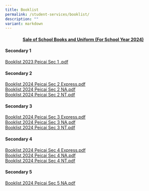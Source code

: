 ```yaml
---
title: Booklist
permalink: /student-services/booklist/
description: ""
variant: markdown
---
```

<h4 style="text-align: center;"><strong><u>Sale of School Books and Uniform (For School Year 2024)</u></strong></h4>
<h4><strong>Secondary 1</strong></h4>
<p><a href="/files/Booklist%202023%20PCSS%20%20Sec%201Exp.pdf" target="">Booklist 2023 Peicai Sec 1 .pdf</a><br><a href="/files/booklist 2024 peicai sec 1.pdf" target=""></a></p>
<h4><strong>Secondary 2</strong></h4>
<p><a href="/files/Booklist%202023%20PCSS%20%20Sec%201NA.pdf" target=""></a><a href="/files/booklist 2024 peicai sec 2 exp.pdf" target="">Booklist 2024 Peicai Sec 2 Express.pdf</a><br><a href="/files/booklist 2024 peicai sec 2 na.pdf" target="">Booklist 2024 Peicai Sec 2 NA.pdf</a><br><a href="/files/booklist 2024 peicai sec 2 nt.pdf" target="">Booklist 2024 Peicai Sec 2 NT.pdf</a></p>
<h4><strong>Secondary 3</strong></h4>
<p><a href="/files/booklist 2024 peicai sec 3 exp.pdf" target="">Booklist 2024 Peicai Sec 3 Express.pdf</a><br><a href="/files/booklist 2024 peicai sec 3 na.pdf" target="">Booklist 2024 Peicai Sec 3 NA.pdf</a><br><a href="/files/booklist 2024 peicai sec 3 nt.pdf" target="">Booklist 2024 Peicai Sec 3 NT.pdf</a></p>
<h4><strong>Secondary 4</strong></h4>
<p><a href="/files/booklist 2024 peicai sec 4 exp.pdf" target="">Booklist 2024 Peicai Sec 4 Express.pdf</a><br><a href="/files/booklist 2024 peicai sec 4 na.pdf" target="">Booklist 2024 Peicai Sec 4 NA.pdf</a><br><a href="/files/booklist 2024 peicai sec 4 nt.pdf" target="">Booklist 2024 Peicai Sec 4 NT.pdf</a></p>
<h4><strong>Secondary 5</strong></h4>
<p><a href="/files/booklist 2024 peicai sec 5 na.pdf" target="">Booklist 2024 Peicai Sec 5 NA.pdf</a></p>